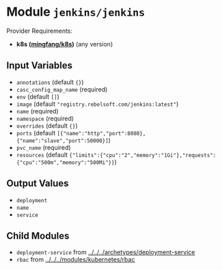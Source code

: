 
# Module `jenkins/jenkins`

Provider Requirements:
* **k8s ([mingfang/k8s](https://registry.terraform.io/providers/mingfang/k8s/latest))** (any version)

## Input Variables
* `annotations` (default `{}`)
* `casc_config_map_name` (required)
* `env` (default `[]`)
* `image` (default `"registry.rebelsoft.com/jenkins:latest"`)
* `name` (required)
* `namespace` (required)
* `overrides` (default `{}`)
* `ports` (default `[{"name":"http","port":8080},{"name":"slave","port":50000}]`)
* `pvc_name` (required)
* `resources` (default `{"limits":{"cpu":"2","memory":"1Gi"},"requests":{"cpu":"500m","memory":"500Mi"}}`)

## Output Values
* `deployment`
* `name`
* `service`

## Child Modules
* `deployment-service` from [../../../archetypes/deployment-service](../../../archetypes/deployment-service)
* `rbac` from [../../../modules/kubernetes/rbac](../../../modules/kubernetes/rbac)

